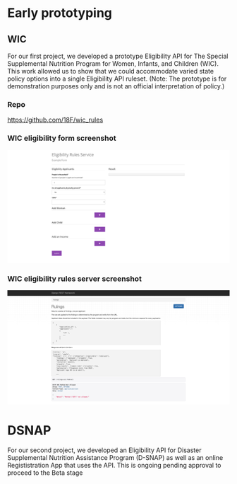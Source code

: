 # Early prototyping

## WIC

For our first project, we developed a prototype Eligibility API for The Special Supplemental Nutrition Program for Women, Infants, and Children (WIC). This work allowed us to show that we could accommodate varied state policy options into a single Eligibility API ruleset. (Note: The prototype is for demonstration purposes only and is not an official interpretation of policy.)

### Repo

https://github.com/18F/wic_rules

### WIC eligibility form screenshot

![WIC eligibility rules server screenshot](/assets/screenshot-wic-form.png)

### WIC eligibility rules server screenshot

![WIC eligibility rules server screenshot](/assets/screenshot-wic-api-docs.png)

# DSNAP

For our second project, we developed an Eligibility API for Disaster Supplemental Nutrition Assistance Program (D-SNAP) as well as an online Regististration App that uses the API. This is ongoing pending approval to proceed to the Beta stage